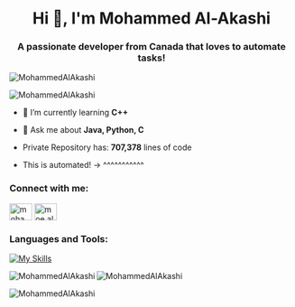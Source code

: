 <h1 align="center">Hi 👋, I'm Mohammed Al-Akashi</h1>
<h3 align="center">A passionate developer from Canada that loves to automate tasks!</h3>

<p align="left"> <img src="https://komarev.com/ghpvc/?username=MohammedAlAkashi&label=Profile%20views&color=0e75b6&style=flat" alt="MohammedAlAkashi" /> </p>

<p align="left"><img src="https://github-profile-trophy.vercel.app/?username=MohammedAlAkashi&theme=nord" alt="MohammedAlAkashi" /></a> </p>

- 🌱 I’m currently learning **C++**

- 💬 Ask me about **Java, Python, C**
- Private Repository has: **707,378** lines of code
- This is automated! ->    ^^^^^^^^^^^
<h3 align="left">Connect with me:</h3>
<p align="left">
<a href="https://linkedin.com/in/mohammed-a-1840b129b" target="blank"><img align="center" src="https://raw.githubusercontent.com/rahuldkjain/github-profile-readme-generator/master/src/images/icons/Social/linked-in-alt.svg" alt="mohammed-a-1840b129b" height="30" width="40" /></a>
<a href="https://instagram.com/moe.alakashi" target="blank"><img align="center" src="https://raw.githubusercontent.com/rahuldkjain/github-profile-readme-generator/master/src/images/icons/Social/instagram.svg" alt="moe.alakashi" height="30" width="40" /></a>
</p>

<h3 align="left">Languages and Tools:</h3>

[![My Skills](https://skillicons.dev/icons?i=java,py,c,cpp,html,javascript,php,angular,react,bash,vscode,postgres,mysql,lua,linux,linkedin,instagram,idea,github,eclipse)](https://skillicons.dev)

<p><img align="left" src="https://github-readme-stats.vercel.app/api/top-langs/?username=MohammedAlAkashi&layout=donut-vertical&show_icons=true&theme=transparent&lang_count=8" alt="MohammedAlAkashi" /></p>

<p>&nbsp;<img align="left" src="https://github-readme-stats.vercel.app/api?username=MohammedAlAkashi&show_icons=true&locale=en&theme=transparent" alt="MohammedAlAkashi" /></p>

<p><img align="center" src="https://github-readme-streak-stats.herokuapp.com/?user=MohammedAlAkashi&theme=transparent" alt="MohammedAlAkashi" /></p>